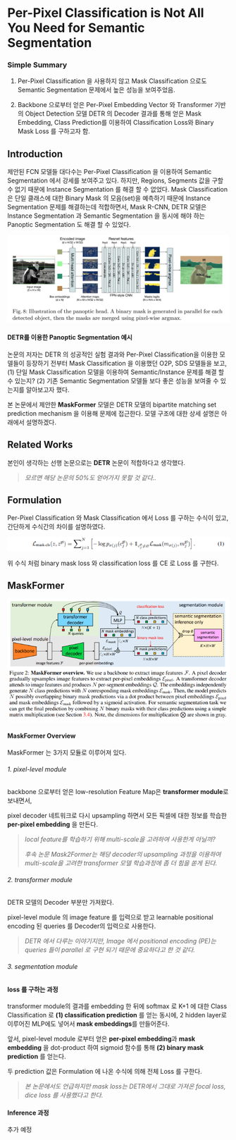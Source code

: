 # Per-Pixel Classification is Not All You Need for Semantic Segmentation

### Simple Summary
1. Per-Pixel Classification 을 사용하지 않고 Mask Classification 으로도 Semantic Segmentation 문제에서 높은 성능을 보여주었음.

2. Backbone 으로부터 얻은 Per-Pixel Embedding Vector 와 Transformer 기반의
Object Detection 모델 DETR 의 Decoder 결과를 통해 얻은 Mask Embedding, Class Prediction를 이용하여 Classification Loss와 Binary 
Mask Loss 를 구하고자 함.


## Introduction
제안된 FCN 모델들 대다수는 Per-Pixel Classification 을 이용하여 Semantic Segmentation 에서 강세를 보여주고 있다.
하지만, Regions, Segments 값을 구할 수 없기 때문에 Instance Segmentation 를 해결 할 수 없었다.
Mask Classification 은 단일 클래스에 대한 Binary Mask 의 모음(set)을 예측하기 때문에 Instance Segmentation 문제를 해결하는데 적합하면서,
Mask R-CNN, DETR 모델은 Instance Segmentation 과 Semantic Segmentation 을 동시에 해야 하는 Panoptic Segmentation 도 해결 할 수
있었다. 

![DETR - Panoptic Segmentation](./fig/MaskFormer-DETR_Decoder.png)

#### DETR를 이용한 Panoptic Segmentation 예시

논문의 저자는 DETR 의 성공적인 실험 결과와 Per-Pixel Classification을 이용한 모델들이 등장하기 전부터 Mask Classification 을 이용했던 
O2P, SDS 모델들을 보고, (1) 단일 Mask Classification 모델을 이용하여 Semantic/Instance 문제를 해결 할 수 있는지? 
(2) 기존 Semantic Segmentation 모델들 보다 좋은 성능을 보여줄 수 있는지를 알아보고자 했다.

본 논문에서 제안한 **MaskFormer** 모델은 DETR 모델의 bipartite matching set prediction mechanism 을 이용해 문제에 접근한다.
모델 구조에 대한 상세 설명은 아래에서 설명하겠다.

## Related Works

본인이 생각하는 선행 논문으로는 **DETR** 논문이 적합하다고 생각했다. 

>*모르면 해당 논문의 50%도 얻어가지 못할 것 같다..*

## Formulation

Per-Pixel Classification 와 Mask Classification 에서 Loss 를 구하는 수식이 있고, 간단하게 수식간의 차이를 설명하였다.

![MaskFormer Loss Equation](./fig/MaskFormer-mask-cls-loss.png)

위 수식 처럼 binary mask loss 와 classification loss 를 CE 로 Loss 를 구한다.

## MaskFormer

![MaskFormer Overview](./fig/MaskFormer-Architecture.png)

#### MaskFormer Overview

MaskFormer 는 3가지 모듈로 이루어져 있다.

###### 1. pixel-level module

backbone 으로부터 얻은 low-resolution Feature Map은 **transformer module**로 보내면서,

pixel decoder 네트워크로 다시 upsampling 하면서 모든 픽셀에 대한 정보를 학습한 **per-pixel embedding** 을 만든다.

>*local feature를 학습하기 위해 multi-scale을 고려하여 사용한게 아닐까?*
> 
>*후속 논문 Mask2Former는 해당 decoder의 upsampling 과정을 이용하여 multi-scale을 고려한 transformer 모델 학습과정에 좀 더 힘을 쏟게 된다.*

###### 2. transformer module

DETR 모델의 Decoder 부분만 가져왔다.

pixel-level module 의 image feature 를 입력으로 받고 learnable positional encoding 된 queries 를 Decoder의 입력으로 사용한다.

>*DETR 에서 다루는 이야기지만, Image 에서 positional encoding (PE)는 queries 들이 parallel 로 구현 되기 때문에 중요하다고 한 것 같다.*

###### 3. segmentation module

#### loss 를 구하는 과정

transformer module의 결과를 embedding 한 뒤에 softmax 로 K+1 에 대한 Class Classification 로 **(1) classification prediction** 를 얻는 동시에, 2 hidden layer로 이루어진 MLP에도 넣어서 **mask embeddings**를 만들어준다.

앞서, pixel-level module 로부터 얻은 **per-pixel embedding**과 **mask embedding** 을 dot-product 하여 sigmoid 함수를 통해 **(2) binary mask prediction** 를 얻는다.

두 prediction 값은 Formulation 에 나온 수식에 의해 전체 Loss 를 구한다.

>*본 논문에서도 언급하지만 mask loss는 DETR에서 그대로 가져온 focal loss, dice loss 를 사용했다고 한다.*

#### Inference 과정

추가 예정
